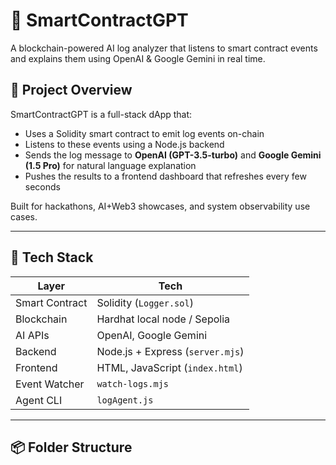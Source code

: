 # 🤖 SmartContractGPT

A blockchain-powered AI log analyzer that listens to smart contract events and explains them using OpenAI & Google Gemini in real time.

## 🚀 Project Overview

SmartContractGPT is a full-stack dApp that:
- Uses a Solidity smart contract to emit log events on-chain
- Listens to these events using a Node.js backend
- Sends the log message to **OpenAI (GPT-3.5-turbo)** and **Google Gemini (1.5 Pro)** for natural language explanation
- Pushes the results to a frontend dashboard that refreshes every few seconds

Built for hackathons, AI+Web3 showcases, and system observability use cases.

---

## 🧱 Tech Stack

| Layer       | Tech                          |
|------------|-------------------------------|
| Smart Contract | Solidity (`Logger.sol`)       |
| Blockchain     | Hardhat local node / Sepolia |
| AI APIs        | OpenAI, Google Gemini        |
| Backend        | Node.js + Express (`server.mjs`) |
| Frontend       | HTML, JavaScript (`index.html`) |
| Event Watcher  | `watch-logs.mjs`              |
| Agent CLI      | `logAgent.js`                |

---

## 📦 Folder Structure

